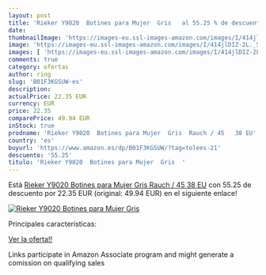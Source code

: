 ```yaml
---
layout: post
title: 'Rieker Y9020  Botines para Mujer  Gris   al 55.25 % de descuento'
date: 
thumbnailImage: 'https://images-eu.ssl-images-amazon.com/images/I/414jlDIZ-2L._SL200_.jpg'
image: 'https://images-eu.ssl-images-amazon.com/images/I/414jlDIZ-2L._SL200_.jpg'
images: [ 'https://images-eu.ssl-images-amazon.com/images/I/414jlDIZ-2L._SL200_.jpg' ]
comments: true
category: ofertas
author: ring
slug: 'B01F3KGSUW-es'
description:
actualPrice: 22.35 EUR
currency: EUR
price: 22.35
comparePrice: 49.94 EUR
inStock: true
prodname: 'Rieker Y9020  Botines para Mujer  Gris  Rauch / 45   38 EU'
country: 'es'
buyurl: 'https://www.amazon.es/dp/B01F3KGSUW/?tag=tolees-21'
descuento: '55.25'
titulo: 'Rieker Y9020  Botines para Mujer  Gris  '
---
```


Está [Rieker Y9020  Botines para Mujer  Gris  Rauch / 45   38 EU](https://www.amazon.es/dp/B01F3KGSUW/?tag=tolees-21) con 55.25 de descuento por 22.35 EUR (original: 49.94 EUR) en el siguiente enlace!

[![Rieker Y9020  Botines para Mujer  Gris  ](https://images-eu.ssl-images-amazon.com/images/I/414jlDIZ-2L._SL200_.jpg)](https://www.amazon.es/dp/B01F3KGSUW/?tag=tolees-21)

Principales características:


[Ver la oferta!!](https://www.amazon.es/dp/B01F3KGSUW/?tag=tolees-21)

Links participate in Amazon Associate program and might generate a comission on qualifying sales


